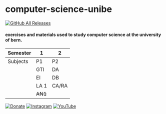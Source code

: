 # computer-science-unibe
[![GitHub All Releases](https://img.shields.io/github/downloads/lukigold/computer-science-unibe/total?color=green)](https://github.com/lukigold/computer-science-unibe/releases) 
#### exercises and materials used to study computer science at the university of bern.



| Semester   | 1        | 2     |
| ---------- |----------|-------|
| Subjects   | P1       | P2    |
|            | GTI      | DA    |
|            | EI       | DB    |
|            | LA 1     | CA/RA |
|            | ~~AN1~~  |       |







[![Donate](https://img.shields.io/badge/Donate-PayPal-blue?logo=paypal)](https://www.paypal.com/cgi-bin/webscr?cmd=_s-xclick&hosted_button_id=L4E6PHP4RLC6S&source=url)
[![Instagram](https://img.shields.io/badge/follow-Instagram-blueviolet?logo=instagram)](https://www.instagram.com/luk_i_gold) [![YouTube](https://img.shields.io/badge/follow-YouTube-red?logo=youtube)](https://www.youtube.com/channel/UC8ALPBYX2RoA1n9_N-tftOg)


